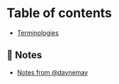 # Table of contents

* [Terminologies](README.md)

## 📖 Notes

* [Notes from @daynemay](notes/notes-from-daynemay.md)
